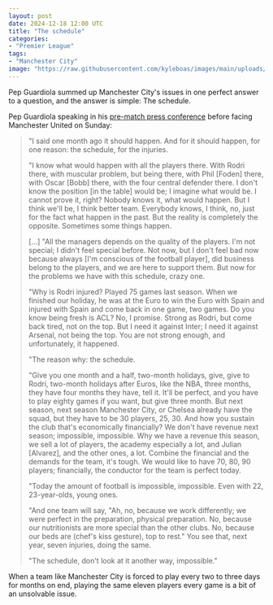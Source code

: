 ```yaml
---
layout: post
date: 2024-12-18 12:00 UTC
title: "The schedule"
categories:
- "Premier League"
tags:
- "Manchester City"
image: "https://raw.githubusercontent.com/kyleboas/images/main/uploads/2024/12/16/Image-16Dec2024_14:19:09.png"
---
```


Pep Guardiola summed up Manchester City's issues in one perfect answer to a question, and the answer is simple: The schedule.

<!---more--->

Pep Guardiola speaking in his [pre-match press conference](https://youtu.be/SverOVmwNcM?si=JVbnBYtmAoopQyh8) before facing Manchester United on Sunday:

> "I said one month ago it should happen. And for it should happen, for one reason: the schedule, for the injuries.
> 
> "I know what would happen with all the players there. With Rodri there, with muscular problem, but being there, with Phil [Foden] there, with Oscar [Bobb] there, with the four central defender there. I don't know the position [in the table] would be; I imagine what would be. I cannot prove it, right? Nobody knows it, what would happen. But I think we'll be, I think better team. Everybody knows, I think, no, just for the fact what happen in the past. But the reality is completely the opposite. Sometimes some things happen.
> 
> [...] "All the managers depends on the quality of the players. I'm not special; I didn't feel special before. Not now, but I don't feel bad now because always [I'm conscious of the football player], did business belong to the players, and we are here to support them. But now for the problems we have with this schedule, crazy one.
> 
> "Why is Rodri injured? Played 75 games last season. When we finished our holiday, he was at the Euro to win the Euro with Spain and injured with Spain and come back in one game, two games. Do you know being fresh is ACL? No, I promise. Strong as Rodri, but come back tired, not on the top. But I need it against Inter; I need it against Arsenal, not being the top. You are not strong enough, and unfortunately, it happened.
> 
> "The reason why: the schedule.
> 
> "Give you one month and a half, two-month holidays, give, give to Rodri, two-month holidays after Euros, like the NBA, three months, they have four months they have, tell it. It'll be perfect, and you have to play eighty games if you want, but give three month. But next season, next season Manchester City, or Chelsea already have the squad, but they have to be 30 players, 25, 30. And how you sustain the club that's economically financially? We don't have revenue next season; impossible, impossible. Why we have a revenue this season, we sell a lot of players, the academy especially a lot, and Julian [Alvarez], and the other ones, a lot. Combine the financial and the demands for the team, it's tough. We would like to have 70, 80, 90 players; financially, the conductor for the team is perfect today.
> 
> "Today the amount of football is impossible, impossible. Even with 22, 23-year-olds, young ones.
> 
> "And one team will say, "Ah, no, because we work differently; we were perfect in the preparation, physical preparation. No, because our nutritionists are more special than the other clubs. No, because our beds are (chef's kiss gesture), top to rest." You see that, next year, seven injuries, doing the same.
> 
> "The schedule, don't look at it another way, impossible."

When a team like Manchester City is forced to play every two to three days for months on end, playing the same eleven players every game is a bit of an unsolvable issue.